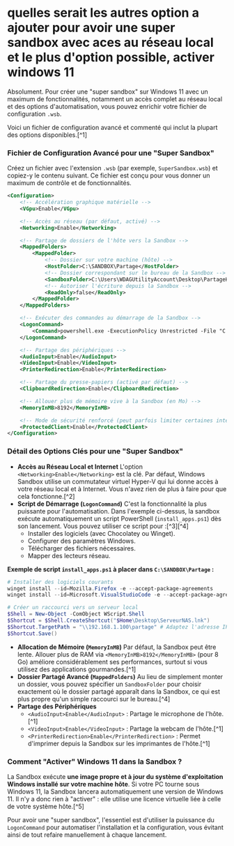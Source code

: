 # quelles serait les autres option a ajouter pour avoir une super sandbox avec aces au réseau local et le plus d'option possible, activer windows 11

Absolument. Pour créer une "super sandbox" sur Windows 11 avec un maximum de fonctionnalités, notamment un accès complet au réseau local et des options d'automatisation, vous pouvez enrichir votre fichier de configuration `.wsb`.

Voici un fichier de configuration avancé et commenté qui inclut la plupart des options disponibles.[^1]

### Fichier de Configuration Avancé pour une "Super Sandbox"

Créez un fichier avec l'extension `.wsb` (par exemple, `SuperSandbox.wsb`) et copiez-y le contenu suivant. Ce fichier est conçu pour vous donner un maximum de contrôle et de fonctionnalités.

```xml
<Configuration>
    <!-- Accélération graphique matérielle -->
    <VGpu>Enable</VGpu>

    <!-- Accès au réseau (par défaut, activé) -->
    <Networking>Enable</Networking>

    <!-- Partage de dossiers de l'hôte vers la Sandbox -->
    <MappedFolders>
        <MappedFolder>
            <!-- Dossier sur votre machine (hôte) -->
            <HostFolder>C:\SANDBOX\Partage</HostFolder>
            <!-- Dossier correspondant sur le bureau de la Sandbox -->
            <SandboxFolder>C:\Users\WDAGUtilityAccount\Desktop\PartageHote</SandboxFolder>
            <!-- Autoriser l'écriture depuis la Sandbox -->
            <ReadOnly>false</ReadOnly>
        </MappedFolder>
    </MappedFolders>

    <!-- Exécuter des commandes au démarrage de la Sandbox -->
    <LogonCommand>
        <Command>powershell.exe -ExecutionPolicy Unrestricted -File "C:\Users\WDAGUtilityAccount\Desktop\PartageHote\install_apps.ps1"</Command>
    </LogonCommand>

    <!-- Partage des périphériques -->
    <AudioInput>Enable</AudioInput>
    <VideoInput>Enable</VideoInput>
    <PrinterRedirection>Enable</PrinterRedirection>

    <!-- Partage du presse-papiers (activé par défaut) -->
    <ClipboardRedirection>Enable</ClipboardRedirection>

    <!-- Allouer plus de mémoire vive à la Sandbox (en Mo) -->
    <MemoryInMB>8192</MemoryInMB>

    <!-- Mode de sécurité renforcé (peut parfois limiter certaines interactions) -->
    <ProtectedClient>Enable</ProtectedClient>
</Configuration>
```


### Détail des Options Clés pour une "Super Sandbox"

* **Accès au Réseau Local et Internet**
L'option `<Networking>Enable</Networking>` est la clé. Par défaut, Windows Sandbox utilise un commutateur virtuel Hyper-V qui lui donne accès à votre réseau local et à Internet. Vous n'avez rien de plus à faire pour que cela fonctionne.[^2]
* **Script de Démarrage (`LogonCommand`)**
C'est la fonctionnalité la plus puissante pour l'automatisation. Dans l'exemple ci-dessus, la sandbox exécute automatiquement un script PowerShell (`install_apps.ps1`) dès son lancement. Vous pouvez utiliser ce script pour :[^3][^4]
    * Installer des logiciels (avec Chocolatey ou Winget).
    * Configurer des paramètres Windows.
    * Télécharger des fichiers nécessaires.
    * Mapper des lecteurs réseau.

**Exemple de script `install_apps.ps1` à placer dans `C:\SANDBOX\Partage` :**

```powershell
# Installer des logiciels courants
winget install --id=Mozilla.Firefox -e --accept-package-agreements
winget install --id=Microsoft.VisualStudioCode -e --accept-package-agreements

# Créer un raccourci vers un serveur local
$Shell = New-Object -ComObject WScript.Shell
$Shortcut = $Shell.CreateShortcut("$Home\Desktop\ServeurNAS.lnk")
$Shortcut.TargetPath = "\\192.168.1.100\partage" # Adaptez l'adresse IP
$Shortcut.Save()
```

* **Allocation de Mémoire (`MemoryInMB`)**
Par défaut, la Sandbox peut être lente. Allouer plus de RAM via `<MemoryInMB>8192</MemoryInMB>` (pour 8 Go) améliore considérablement ses performances, surtout si vous utilisez des applications gourmandes.[^1]
* **Dossier Partagé Avancé (`MappedFolders`)**
Au lieu de simplement monter un dossier, vous pouvez spécifier un `SandboxFolder` pour choisir exactement où le dossier partagé apparaît dans la Sandbox, ce qui est plus propre qu'un simple raccourci sur le bureau.[^4]
* **Partage des Périphériques**
    * `<AudioInput>Enable</AudioInput>` : Partage le microphone de l'hôte.[^1]
    * `<VideoInput>Enable</VideoInput>` : Partage la webcam de l'hôte.[^1]
    * `<PrinterRedirection>Enable</PrinterRedirection>` : Permet d'imprimer depuis la Sandbox sur les imprimantes de l'hôte.[^1]


### Comment "Activer" Windows 11 dans la Sandbox ?

La Sandbox exécute **une image propre et à jour du système d'exploitation Windows installé sur votre machine hôte**. Si votre PC tourne sous Windows 11, la Sandbox lancera automatiquement une version de Windows 11. Il n'y a donc rien à "activer" : elle utilise une licence virtuelle liée à celle de votre système hôte.[^5]

Pour avoir une "super sandbox", l'essentiel est d'utiliser la puissance du `LogonCommand` pour automatiser l'installation et la configuration, vous évitant ainsi de tout refaire manuellement à chaque lancement.
